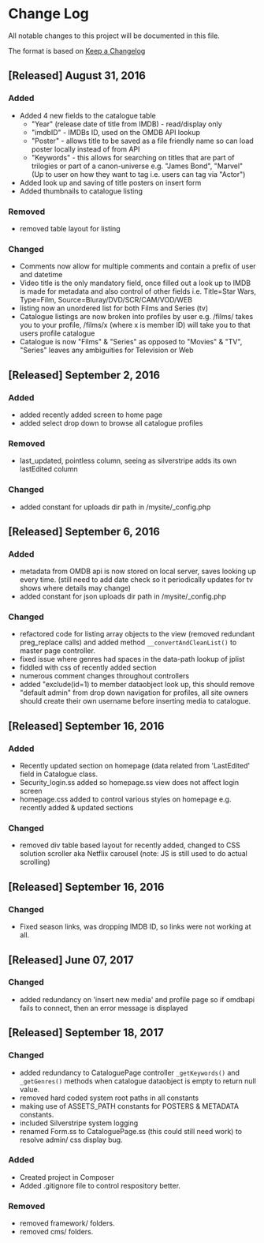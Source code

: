 # Change Log
All notable changes to this project will be documented in this file.

The format is based on [Keep a Changelog](http://keepachangelog.com/) 

## [Released] August 31, 2016
### Added
- Added 4 new fields to the catalogue table
	- "Year" (release date of title from IMDB) - read/display only
	- "imdbID" - IMDBs ID, used on the OMDB API lookup
	- "Poster" - allows title to be saved as a file friendly name so can load poster locally instead of from API
	- "Keywords" - this allows for searching on titles that are part of trilogies or part of a canon-universe e.g. "James Bond", "Marvel" (Up to user on how they want to tag i.e. users can tag via "Actor")
- Added look up and saving of title posters on insert form
- Added thumbnails to catalogue listing

### Removed
- removed table layout for listing

### Changed
- Comments now allow for multiple comments and contain a prefix of user and datetime
- Video title is the only mandatory field, once filled out a look up to IMDB is made for metadata and also control of other fields i.e. Title=Star Wars, Type=Film, Source=Bluray/DVD/SCR/CAM/VOD/WEB	
- listing now an unordered list for both Films and Series (tv)
- Catalogue listings are now broken into profiles by user e.g. /films/ takes you to your profile, /films/x (where x is member ID) will take you to that users profile catalogue
- Catalogue is now "Films" &  "Series" as opposed to "Movies" & "TV", "Series" leaves any ambiguities for Television or Web

## [Released] September 2, 2016

### Added
- added recently added screen to home page
- added select drop down to browse all catalogue profiles

### Removed
- last_updated, pointless column, seeing as  silverstripe adds its own lastEdited column

### Changed
- added constant for uploads dir path in /mysite/_config.php

## [Released] September 6, 2016

### Added
- metadata from OMDB api is now stored on local server, saves looking up every time. (still need to add date check so it periodically updates for tv shows where details may change)
- added constant for json uploads dir path in /mysite/_config.php

### Changed
- refactored code for listing array objects to the view (removed redundant preg_replace calls) and added method ```__convertAndCleanList()``` to master page controller.
- fixed issue where genres had spaces in the data-path lookup of jplist
- fiddled with css of recently added section
- numerous comment changes throughout controllers
- added "exclude(id=1) to member dataobject look up, this should remove "default admin" from drop down navigation for profiles, all site owners should create their own username before inserting media to catalogue.

## [Released] September 16, 2016

### Added
- Recently updated section on homepage (data related from 'LastEdited' field in Catalogue class.
- Security_login.ss added so homepage.ss view does not affect login screen
- homepage.css added to control various styles on homepage e.g. recently added & updated sections

### Changed
- removed div table based layout for recently added, changed to CSS solution scroller aka Netflix carousel (note: JS is still used to do actual scrolling)

## [Released] September 16, 2016
### Changed
- Fixed season links, was dropping IMDB ID, so links were not working at all.

## [Released] June 07, 2017
### Changed
- added redundancy on 'insert new media' and profile page so if omdbapi fails to connect, then an error message is displayed 

## [Released] September 18, 2017
### Changed
- added redundancy to CataloguePage controller `_getKeywords()` and `_getGenres()` methods when catalogue dataobject is empty to return null value.
- removed hard coded system root paths in all constants
- making use of ASSETS_PATH constants for POSTERS & METADATA constants.
- included Silverstripe system logging
- renamed Form.ss to CataloguePage.ss (this could still need work) to resolve admin/ css display bug.
### Added
- Created project in Composer
- Added .gitignore file to control respository better.
### Removed
- removed framework/ folders.
- removed cms/ folders.
